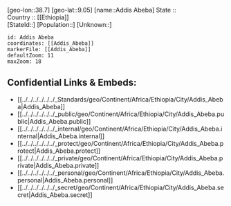 ﻿---
location: [9.05,38.7] 
mapzoom: [7,12] 
mapmarker: city 
type: City
tags:
- geo/City


SpocWebEntityId: 28667
isDeleted: false
confidential: public

---
[geo-lon::38.7] 
[geo-lat::9.05] 
[name::Addis Abeba] 
State ::  
Country :: [[Ethiopia]]  
[StateId::] 
[Population::] 
[Unknown::] 


```leaflet
id: Addis Abeba
coordinates: [[Addis_Abeba]] 
markerFile: [[Addis_Abeba]] 
defaultZoom: 11 
maxZoom: 18
```


## Confidential Links & Embeds: 
- [[../../../../../../_Standards/geo/Continent/Africa/Ethiopia/City/Addis_Abeba|Addis_Abeba]] 
- [[../../../../../../_public/geo/Continent/Africa/Ethiopia/City/Addis_Abeba.public|Addis_Abeba.public]] 
- [[../../../../../../_internal/geo/Continent/Africa/Ethiopia/City/Addis_Abeba.internal|Addis_Abeba.internal]] 
- [[../../../../../../_protect/geo/Continent/Africa/Ethiopia/City/Addis_Abeba.protect|Addis_Abeba.protect]] 
- [[../../../../../../_private/geo/Continent/Africa/Ethiopia/City/Addis_Abeba.private|Addis_Abeba.private]] 
- [[../../../../../../_personal/geo/Continent/Africa/Ethiopia/City/Addis_Abeba.personal|Addis_Abeba.personal]] 
- [[../../../../../../_secret/geo/Continent/Africa/Ethiopia/City/Addis_Abeba.secret|Addis_Abeba.secret]] 

